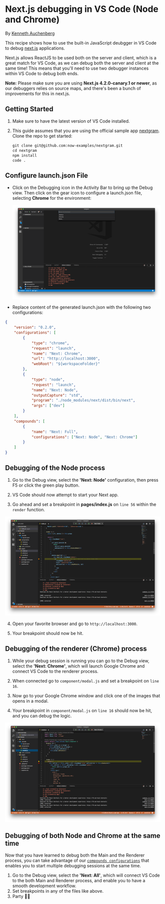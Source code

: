 # Next.js debugging in VS Code (Node and Chrome)

By [Kenneth Auchenberg](https://twitter.com/auchenberg)

This recipe shows how to use the built-in JavaScript deubgger in VS Code to
debug [next.js](https://github.com/zeit/next.js) applications.

Next.js allows ReactJS to be used both on the server and client, which is a
great match for VS Code, as we can debug both the server and client at the same
time! This means that you'll need to use two debugger instances within VS Code
to debug both ends.

**Note:** Please make sure you are using **Next.js 4.2.0-canary.1 or newer**, as
our debuggers relies on source maps, and there's been a bunch of improvements
for this in next.js.

## Getting Started

1. Make sure to have the latest version of VS Code installed.

2. This guide assumes that you are using the official sample app
   [nextgram](https://github.com/zeit/nextgram). Clone the repo to get started:
    >
    ```
    git clone git@github.com:now-examples/nextgram.git
    cd nextgram
    npm install
    code .
    ```

## Configure launch.json File

-   Click on the Debugging icon in the Activity Bar to bring up the Debug view.
    Then click on the gear icon to configure a launch.json file, selecting
    **Chrome** for the environment:

    ![configure_launch](configure_launch.png)

-   Replace content of the generated launch.json with the following two
    configurations:

```json
{
	"version": "0.2.0",
	"configurations": [
		{
			"type": "chrome",
			"request": "launch",
			"name": "Next: Chrome",
			"url": "http://localhost:3000",
			"webRoot": "${workspaceFolder}"
		},
		{
			"type": "node",
			"request": "launch",
			"name": "Next: Node",
			"outputCapture": "std",
			"program": "./node_modules/next/dist/bin/next",
			"args": ["dev"]
		}
	],
	"compounds": [
		{
			"name": "Next: Full",
			"configurations": ["Next: Node", "Next: Chrome"]
		}
	]
}
```

## Debugging of the Node process

1. Go to the Debug view, select the **'Next: Node'** configuration, then press
   F5 or click the green play button.

2. VS Code should now attempt to start your Next app.

3. Go ahead and set a breakpoint in **pages/index.js** on `line 56` within the
   `render` function.

![breakpoint-main](breakpoint_node.png)

4. Open your favorite browser and go to `http://localhost:3000`.

5. Your breakpoint should now be hit.

## Debugging of the renderer (Chrome) process

1. While your debug session is running you can go to the Debug view, select the
   **'Next: Chrome'**, which will launch Google Chrome and connect VS Code to
   the renderer process.

2. When connected go to `component/modal.js` and set a breakpoint on `line 16`.

3. Now go to your Google Chrome window and click one of the images that opens in
   a modal.

4. Your breakpoint in `component/modal.js` on `line 16` should now be hit, and
   you can debug the logic.

![breakpoint-renderer](breakpoint_chrome.png)

## Debugging of both Node and Chrome at the same time

Now that you have learned to debug both the Main and the Renderer process, you
can take advantage of our
[`compounds configurations`](https://code.visualstudio.com/updates/v1_8#_multitarget-debugging)
that enables you to start multiple debugging sessions at the same time.

1. Go to the Debug view, select the **'Next: All'**, which will connect VS Code
   to the both Main and Renderer process, and enable you to have a smooth
   development workflow.
2. Set breakpoints in any of the files like above.
3. Party 🎉🔥
